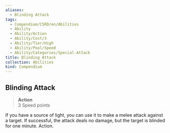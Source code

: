 ```yaml
---
aliases:
  - Blinding Attack
tags:
  - Compendium/CSRD/en/Abilities
  - Ability
  - Ability/Action
  - Ability/Cost/3
  - Ability/Tier/High
  - Ability/Pool/Speed
  - Ability/Categories/Special-Attack
title: Blinding Attack
collection: Abilities
kind: Compendium
---
```

## Blinding Attack  
>**Action**  
>3 Speed points
  
If you have a source of light, you can use it to make a melee attack against a target. If successful, the attack deals no damage, but the target is blinded for one minute. Action.
